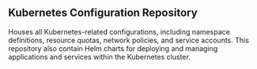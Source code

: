 ## Kubernetes Configuration Repository

Houses all Kubernetes-related configurations, including namespace definitions, resource quotas, network policies, and service accounts. This repository also contain Helm charts for deploying and managing applications and services within the Kubernetes cluster.